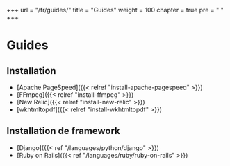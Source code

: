 +++
url = "/fr/guides/"
title = "Guides"
weight = 100
chapter = true
pre = "<i class='fas fa-book-open'></i>&nbsp;"
+++

# Guides

## Installation
- [Apache PageSpeed]({{< relref "install-apache-pagespeed" >}})
- [FFmpeg]({{< relref "install-ffmpeg" >}})
- [New Relic]({{< relref "install-new-relic" >}})
- [wkhtmltopdf]({{< relref "install-wkhtmltopdf" >}})

## Installation de framework

- [Django]({{< ref "/languages/python/django" >}})
- [Ruby on Rails]({{< ref "/languages/ruby/ruby-on-rails" >}})
